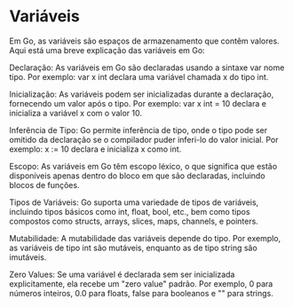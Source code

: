 # Variáveis 
Em Go, as variáveis são espaços de armazenamento que contêm valores. Aqui está uma breve explicação das variáveis em Go:

Declaração: As variáveis em Go são declaradas usando a sintaxe var nome tipo. Por exemplo: var x int declara uma variável chamada x do tipo int.

Inicialização: As variáveis podem ser inicializadas durante a declaração, fornecendo um valor após o tipo. Por exemplo: var x int = 10 declara e inicializa a variável x com o valor 10.

Inferência de Tipo: Go permite inferência de tipo, onde o tipo pode ser omitido da declaração se o compilador puder inferi-lo do valor inicial. Por exemplo: x := 10 declara e inicializa x como int.

Escopo: As variáveis em Go têm escopo léxico, o que significa que estão disponíveis apenas dentro do bloco em que são declaradas, incluindo blocos de funções.

Tipos de Variáveis: Go suporta uma variedade de tipos de variáveis, incluindo tipos básicos como int, float, bool, etc., bem como tipos compostos como structs, arrays, slices, maps, channels, e pointers.

Mutabilidade: A mutabilidade das variáveis depende do tipo. Por exemplo, as variáveis de tipo int são mutáveis, enquanto as de tipo string são imutáveis.

Zero Values: Se uma variável é declarada sem ser inicializada explicitamente, ela recebe um "zero value" padrão. Por exemplo, 0 para números inteiros, 0.0 para floats, false para booleanos e "" para strings.
